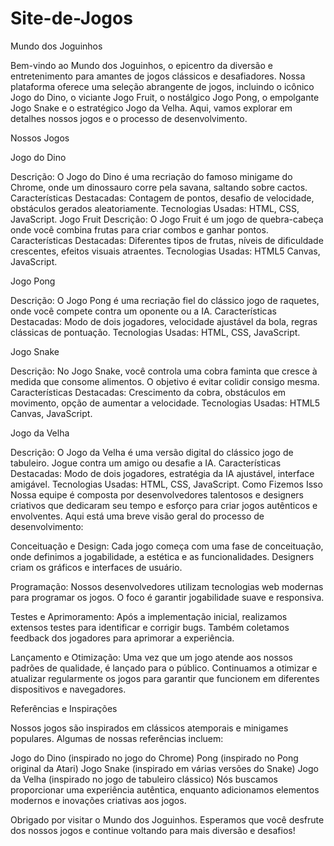 # Site-de-Jogos

Mundo dos Joguinhos 

Bem-vindo ao Mundo dos Joguinhos, o epicentro da diversão e entretenimento para amantes de jogos clássicos e desafiadores. Nossa plataforma oferece uma seleção abrangente de jogos, incluindo o icônico Jogo do Dino, o viciante Jogo Fruit, o nostálgico Jogo Pong, o empolgante Jogo Snake e o estratégico Jogo da Velha. Aqui, vamos explorar em detalhes nossos jogos e o processo de desenvolvimento.

Nossos Jogos

Jogo do Dino

Descrição: O Jogo do Dino é uma recriação do famoso minigame do Chrome, onde um dinossauro corre pela savana, saltando sobre cactos.
Características Destacadas: Contagem de pontos, desafio de velocidade, obstáculos gerados aleatoriamente.
Tecnologias Usadas: HTML, CSS, JavaScript.
Jogo Fruit
Descrição: O Jogo Fruit é um jogo de quebra-cabeça onde você combina frutas para criar combos e ganhar pontos.
Características Destacadas: Diferentes tipos de frutas, níveis de dificuldade crescentes, efeitos visuais atraentes.
Tecnologias Usadas: HTML5 Canvas, JavaScript.

Jogo Pong

Descrição: O Jogo Pong é uma recriação fiel do clássico jogo de raquetes, onde você compete contra um oponente ou a IA.
Características Destacadas: Modo de dois jogadores, velocidade ajustável da bola, regras clássicas de pontuação.
Tecnologias Usadas: HTML, CSS, JavaScript.

Jogo Snake

Descrição: No Jogo Snake, você controla uma cobra faminta que cresce à medida que consome alimentos. O objetivo é evitar colidir consigo mesma.
Características Destacadas: Crescimento da cobra, obstáculos em movimento, opção de aumentar a velocidade.
Tecnologias Usadas: HTML5 Canvas, JavaScript.

Jogo da Velha

Descrição: O Jogo da Velha é uma versão digital do clássico jogo de tabuleiro. Jogue contra um amigo ou desafie a IA.
Características Destacadas: Modo de dois jogadores, estratégia da IA ajustável, interface amigável.
Tecnologias Usadas: HTML, CSS, JavaScript.
Como Fizemos Isso
Nossa equipe é composta por desenvolvedores talentosos e designers criativos que dedicaram seu tempo e esforço para criar jogos autênticos e envolventes. Aqui está uma breve visão geral do processo de desenvolvimento:

Conceituação e Design: Cada jogo começa com uma fase de conceituação, onde definimos a jogabilidade, a estética e as funcionalidades. Designers criam os gráficos e interfaces de usuário.

Programação: Nossos desenvolvedores utilizam tecnologias web modernas para programar os jogos. O foco é garantir jogabilidade suave e responsiva.

Testes e Aprimoramento: Após a implementação inicial, realizamos extensos testes para identificar e corrigir bugs. Também coletamos feedback dos jogadores para aprimorar a experiência.

Lançamento e Otimização: Uma vez que um jogo atende aos nossos padrões de qualidade, é lançado para o público. Continuamos a otimizar e atualizar regularmente os jogos para garantir que funcionem em diferentes dispositivos e navegadores.

Referências e Inspirações

Nossos jogos são inspirados em clássicos atemporais e minigames populares. Algumas de nossas referências incluem:

Jogo do Dino (inspirado no jogo do Chrome)
Pong (inspirado no Pong original da Atari)
Jogo Snake (inspirado em várias versões do Snake)
Jogo da Velha (inspirado no jogo de tabuleiro clássico)
Nós buscamos proporcionar uma experiência autêntica, enquanto adicionamos elementos modernos e inovações criativas aos jogos.

Obrigado por visitar o Mundo dos Joguinhos. Esperamos que você desfrute dos nossos jogos e continue voltando para mais diversão e desafios!


